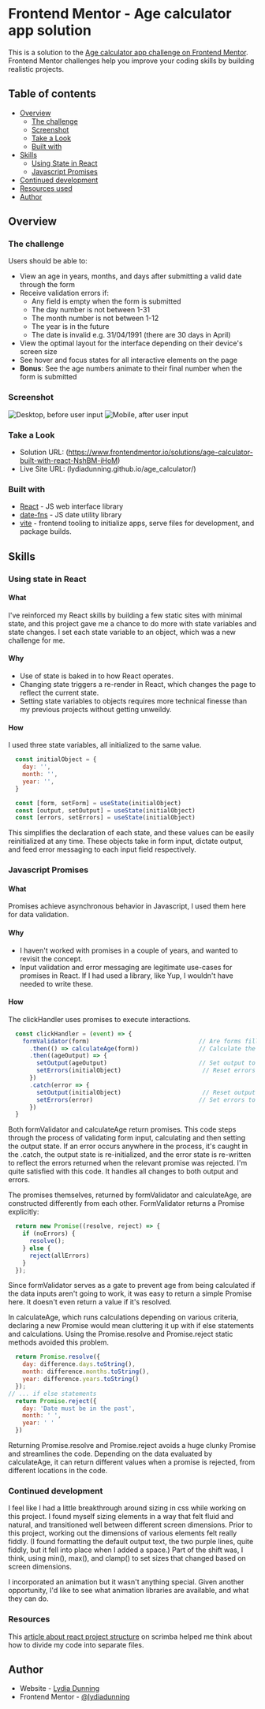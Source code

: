 # Frontend Mentor - Age calculator app solution

This is a solution to the [Age calculator app challenge on Frontend Mentor](https://www.frontendmentor.io/challenges/age-calculator-app-dF9DFFpj-Q). Frontend Mentor challenges help you improve your coding skills by building realistic projects. 

## Table of contents

- [Overview](#overview)
  - [The challenge](#the-challenge)
  - [Screenshot](#screenshot)
  - [Take a Look](#take-a-look)
  - [Built with](#built-with)
- [Skills](#skills)
  - [Using State in React](#using-state-in-react)
  - [Javascript Promises](#javascript-promises)
- [Continued development](#continued-development)
- [Resources used](#resources)
- [Author](#author)

## Overview

### The challenge

Users should be able to:

- View an age in years, months, and days after submitting a valid date through the form
- Receive validation errors if:
  - Any field is empty when the form is submitted
  - The day number is not between 1-31
  - The month number is not between 1-12
  - The year is in the future
  - The date is invalid e.g. 31/04/1991 (there are 30 days in April)
- View the optimal layout for the interface depending on their device's screen size
- See hover and focus states for all interactive elements on the page
- **Bonus**: See the age numbers animate to their final number when the form is submitted

### Screenshot

![Desktop, before user input](./Screenshot.png "Desktop")
![Mobile, after user input](./ScreenshotMobile.png "Mobile")

### Take a Look

- Solution URL: (https://www.frontendmentor.io/solutions/age-calculator-built-with-react-NshBM-iHoM)
- Live Site URL: (lydiadunning.github.io/age_calculator/)

### Built with

- [React](https://reactjs.org/) - JS web interface library
- [date-fns](https://date-fns.org/docs/) - JS date utility library
- [vite](https://vitejs.dev) - frontend tooling to initialize apps, serve files for development, and package builds.

## Skills

### Using state in React
#### What
I've reinforced my React skills by building a few static sites with minimal state, and this project gave me a chance to do more with state variables and state changes.
I set each state variable to an object, which was a new challenge for me.

#### Why
- Use of state is baked in to how React operates.
- Changing state triggers a re-render in React, which changes the page to reflect the current state.
- Setting state variables to objects requires more technical finesse than my previous projects without getting unweildy.

#### How 
I used three state variables, all initialized to the same value.
```jsx
  const initialObject = {
    day: '',
    month: '',
    year: '',
  }

  const [form, setForm] = useState(initialObject)
  const [output, setOutput] = useState(initialObject)
  const [errors, setErrors] = useState(initialObject)
```
This simplifies the declaration of each state, and these values can be easily reinitialized at any time.
These objects take in form input, dictate output, and feed error messaging to each input field respectively.


### Javascript Promises
#### What
Promises achieve asynchronous behavior in Javascript, I used them here for data validation.

#### Why
- I haven't worked with promises in a couple of years, and wanted to revisit the concept.
- Input validation and error messaging are legitimate use-cases for promises in React.  If I had used a library, like Yup, I wouldn't have needed to write these.
#### How 
The clickHandler uses promises to execute interactions.
```jsx
  const clickHandler = (event) => {
    formValidator(form)                               // Are forms filled out correctly?
      .then(() => calculateAge(form))                 // Calculate the age, or reject.
      .then((ageOutput) => {
        setOutput(ageOutput)                          // Set output to value returned by calculateAge
        setErrors(initialObject)                       // Reset errors to blank
      })      
      .catch(error => {
        setOutput(initialObject)                       // Reset output to blank
        setErrors(error)                              // Set errors to relevant error messages.
      })
  }
```
Both formValidator and calculateAge return promises. This code steps through the process of validating form input, calculating and then setting the output state. If an error occurs anywhere in the process, it's caught in the .catch, the output state is re-initialized, and the error state is re-written to reflect the errors returned when the relevant promise was rejected.
I'm quite satisfied with this code. It handles all changes to both output and errors.

The promises themselves, returned by formValidator and calculateAge, are constructed differently from each other.
FormValidator returns a Promise explicitly:
```jsx
  return new Promise((resolve, reject) => {
    if (noErrors) {
      resolve();
    } else {
      reject(allErrors)
    }
  });
```
Since formValidator serves as a gate to prevent age from being calculated if the data inputs aren't going to work, it was easy to return a simple Promise here. It doesn't even return a value if it's resolved.

In calculateAge, which runs calculations depending on various criteria, declaring a new Promise would mean cluttering it up with if else statements and calculations. Using the Promise.resolve and Promise.reject static methods avoided this problem.
```jsx
  return Promise.resolve({
    day: difference.days.toString(),
    month: difference.months.toString(),
    year: difference.years.toString()
  });
// ... if else statements
  return Promise.reject({
    day: 'Date must be in the past',
    month: ' ',
    year: ' '
  })
```
Returning Promise.resolve and Promise.reject avoids a huge clunky Promise and streamlines the code. Depending on the data evaluated by calculateAge, it can return different values when a promise is rejected, from different locations in the code.


### Continued development

I feel like I had a little breakthrough around sizing in css while working on this project. I found myself sizing elements in a way that felt fluid and natural, and transitioned well between different screen dimensions.
Prior to this project, working out the dimensions of various elements felt really fiddly. (I found formatting the default output text, the two purple lines, quite fiddly, but it fell into place when I added a space.)
Part of the shift was, I think, using min(), max(), and clamp() to set sizes that changed based on screen dimensions.

I incorporated an animation but it wasn't anything special. Given another opportunity, I'd like to see what animation libraries are available, and what they can do.

### Resources

This [article about react project structure](https://scrimba.com/articles/react-project-structure/) on scrimba helped me think about how to divide my code into separate files.

## Author

- Website - [Lydia Dunning](https://lydiadunning.github.io/Portfolio/)
- Frontend Mentor - [@lydiadunning](https://www.frontendmentor.io/profile/lydiadunning)

